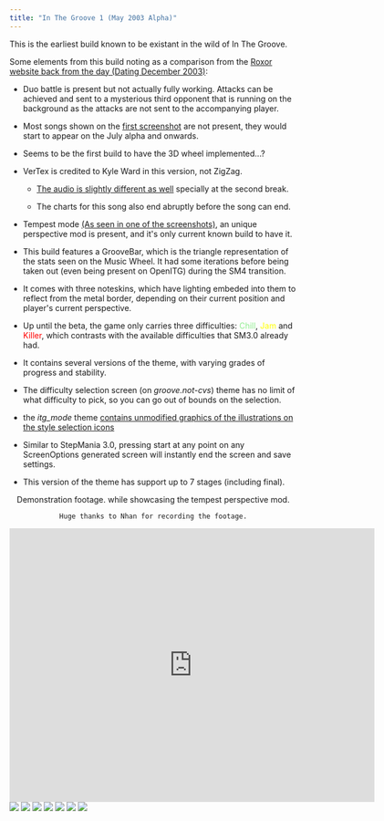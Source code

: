 ```yaml
---
title: "In The Groove 1 (May 2003 Alpha)"
---
```

This is the earliest build known to be existant in the wild of In The Groove.

Some elements from this build noting as a comparison from the [Roxor website back from the day (Dating December 2003)](https://web.archive.org/web/20031202030216/http://www.roxorgames.com/itg.html):

* Duo battle is present but not actually fully working. Attacks can be achieved and sent to a mysterious third opponent that is running on the background as the attacks are not sent to the accompanying player.

* Most songs shown on the [first screenshot](https://web.archive.org/web/20031202030216im_/http://www.roxorgames.com/images/groove_screenshot_3.jpg) are not present, they would start to appear on the July alpha and onwards.

* Seems to be the first build to have the 3D wheel implemented...?
* VerTex is credited to Kyle Ward in this version, not ZigZag.
	* [The audio is slightly different as well](/SMArchive/Builds/HTMLChangeLog/SM30/ITGAlphaMay2005/VerTex.mp3) specially at the second break.
		
	* The charts for this song also end abruptly before the song can end.
	
* Tempest mode [(As seen in one of the screenshots)](/SMArchive/Builds/HTMLChangeLog/SM30/ITGAlphaMay2005/screen0010.bmp), an unique perspective mod is present, and it's only current known build to have it.
* This build features a GrooveBar, which is the triangle representation of the stats seen on the Music Wheel. It had some iterations before being taken out (even being present on OpenITG) during the SM4 transition.
* It comes with three noteskins, which have lighting embeded into them to reflect from the metal border, depending on their current position and player's current perspective.
* Up until the beta, the game only carries three difficulties: <span style="color: lightgreen;">Chill</span>, <span style="color: yellow;">Jam</span> and <span style="color: red;">Killer</span>,
	which contrasts with the available difficulties that SM3.0 already had.

* It contains several versions of the theme, with varying grades of progress and stability.
* The difficulty selection screen (on <i>groove.not-cvs</i>) theme has no limit of what difficulty to pick, so you can go out of bounds on the selection.
* the <i>itg_mode</i> theme [contains unmodified graphics of the illustrations on the style selection icons](/SMArchive/Builds/HTMLChangeLog/SM30/ITGAlphaMay2005/single-arcade-medium-diff.png)
* Similar to StepMania 3.0, pressing start at any point on any ScreenOptions generated screen will instantly end the screen and save settings.
* This version of the theme has support up to 7 stages (including final).

<center>
	Demonstration footage. while showcasing the tempest perspective mod.

	Huge thanks to Nhan for recording the footage.
</center>

<center>
<iframe width="640" height="480" src="https://www.youtube-nocookie.com/embed/4x307Bwmevw" title="YouTube video player" frameborder="0" allow="accelerometer; autoplay; clipboard-write; encrypted-media; gyroscope; picture-in-picture" allowfullscreen></iframe>
</center>
<!--<p>Data from this build seems to suggest it might be close to the version showcased on the screenshots on the Roxor website back in Fe</p>-->
<div class="gallery-view-screenshots">

<img src="HTMLChangeLog/SM30/ITGAlphaMay2005/screen0004.bmp">
<img src="HTMLChangeLog/SM30/ITGAlphaMay2005/screen0005.bmp">
<img src="HTMLChangeLog/SM30/ITGAlphaMay2005/screen0006.bmp">
<img src="HTMLChangeLog/SM30/ITGAlphaMay2005/screen0007.bmp">
<img src="HTMLChangeLog/SM30/ITGAlphaMay2005/screen0008.bmp">
<img src="HTMLChangeLog/SM30/ITGAlphaMay2005/screen0010.bmp">
<img src="HTMLChangeLog/SM30/ITGAlphaMay2005/screen0011.bmp">

</div>